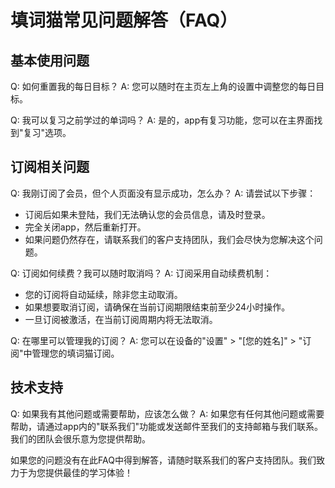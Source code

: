 # 填词猫常见问题解答（FAQ）

## 基本使用问题

Q: 如何重置我的每日目标？
A: 您可以随时在主页左上角的设置中调整您的每日目标。

Q: 我可以复习之前学过的单词吗？
A: 是的，app有复习功能，您可以在主界面找到"复习"选项。

## 订阅相关问题

Q: 我刚订阅了会员，但个人页面没有显示成功，怎么办？
A: 请尝试以下步骤：

- 订阅后如果未登陆，我们无法确认您的会员信息，请及时登录。
- 完全关闭app，然后重新打开。
- 如果问题仍然存在，请联系我们的客户支持团队，我们会尽快为您解决这个问题。

Q: 订阅如何续费？我可以随时取消吗？
A: 订阅采用自动续费机制：

   - 您的订阅将自动延续，除非您主动取消。
   - 如果想要取消订阅，请确保在当前订阅期限结束前至少24小时操作。
   - 一旦订阅被激活，在当前订阅周期内将无法取消。

Q: 在哪里可以管理我的订阅？
A: 您可以在设备的"设置" > "[您的姓名]" > "订阅"中管理您的填词猫订阅。

## 技术支持

Q: 如果我有其他问题或需要帮助，应该怎么做？
A: 如果您有任何其他问题或需要帮助，请通过app内的"联系我们"功能或发送邮件至我们的支持邮箱与我们联系。我们的团队会很乐意为您提供帮助。

如果您的问题没有在此FAQ中得到解答，请随时联系我们的客户支持团队。我们致力于为您提供最佳的学习体验！

